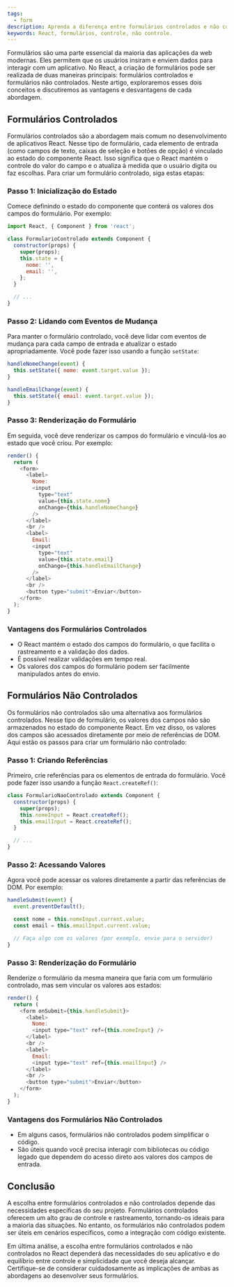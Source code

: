 ```yaml
---
tags:
  - form
description: Aprenda a diferença entre formulários controlados e não controlados no React e quando usá-los.
keywords: React, formulários, controle, não controle.
---
```

Formulários são uma parte essencial da maioria das aplicações da web modernas. Eles permitem que os usuários insiram e enviem dados para interagir com um aplicativo. No React, a criação de formulários pode ser realizada de duas maneiras principais: formulários controlados e formulários não controlados. Neste artigo, exploraremos esses dois conceitos e discutiremos as vantagens e desvantagens de cada abordagem.

## Formulários Controlados

Formulários controlados são a abordagem mais comum no desenvolvimento de aplicativos React. Nesse tipo de formulário, cada elemento de entrada (como campos de texto, caixas de seleção e botões de opção) é vinculado ao estado do componente React. Isso significa que o React mantém o controle do valor do campo e o atualiza à medida que o usuário digita ou faz escolhas. Para criar um formulário controlado, siga estas etapas:

### Passo 1: Inicialização do Estado

Comece definindo o estado do componente que conterá os valores dos campos do formulário. Por exemplo:

```javascript
import React, { Component } from 'react';

class FormularioControlado extends Component {
  constructor(props) {
    super(props);
    this.state = {
      nome: '',
      email: '',
    };
  }

  // ...
}
```

### Passo 2: Lidando com Eventos de Mudança

Para manter o formulário controlado, você deve lidar com eventos de mudança para cada campo de entrada e atualizar o estado apropriadamente. Você pode fazer isso usando a função `setState`:

```javascript
handleNomeChange(event) {
  this.setState({ nome: event.target.value });
}

handleEmailChange(event) {
  this.setState({ email: event.target.value });
}
```

### Passo 3: Renderização do Formulário

Em seguida, você deve renderizar os campos do formulário e vinculá-los ao estado que você criou. Por exemplo:

```javascript
render() {
  return (
    <form>
      <label>
        Nome:
        <input
          type="text"
          value={this.state.nome}
          onChange={this.handleNomeChange}
        />
      </label>
      <br />
      <label>
        Email:
        <input
          type="text"
          value={this.state.email}
          onChange={this.handleEmailChange}
        />
      </label>
      <br />
      <button type="submit">Enviar</button>
    </form>
  );
}
```

### Vantagens dos Formulários Controlados

- O React mantém o estado dos campos do formulário, o que facilita o rastreamento e a validação dos dados.
- É possível realizar validações em tempo real.
- Os valores dos campos do formulário podem ser facilmente manipulados antes do envio.

## Formulários Não Controlados

Os formulários não controlados são uma alternativa aos formulários controlados. Nesse tipo de formulário, os valores dos campos não são armazenados no estado do componente React. Em vez disso, os valores dos campos são acessados diretamente por meio de referências de DOM. Aqui estão os passos para criar um formulário não controlado:

### Passo 1: Criando Referências

Primeiro, crie referências para os elementos de entrada do formulário. Você pode fazer isso usando a função `React.createRef()`:

```javascript
class FormularioNaoControlado extends Component {
  constructor(props) {
    super(props);
    this.nomeInput = React.createRef();
    this.emailInput = React.createRef();
  }

  // ...
}
```

### Passo 2: Acessando Valores

Agora você pode acessar os valores diretamente a partir das referências de DOM. Por exemplo:

```javascript
handleSubmit(event) {
  event.preventDefault();

  const nome = this.nomeInput.current.value;
  const email = this.emailInput.current.value;

  // Faça algo com os valores (por exemplo, envie para o servidor)
}
```

### Passo 3: Renderização do Formulário

Renderize o formulário da mesma maneira que faria com um formulário controlado, mas sem vincular os valores aos estados:

```javascript
render() {
  return (
    <form onSubmit={this.handleSubmit}>
      <label>
        Nome:
        <input type="text" ref={this.nomeInput} />
      </label>
      <br />
      <label>
        Email:
        <input type="text" ref={this.emailInput} />
      </label>
      <br />
      <button type="submit">Enviar</button>
    </form>
  );
}
```

### Vantagens dos Formulários Não Controlados

- Em alguns casos, formulários não controlados podem simplificar o código.
- São úteis quando você precisa interagir com bibliotecas ou código legado que dependem do acesso direto aos valores dos campos de entrada.

## Conclusão

A escolha entre formulários controlados e não controlados depende das necessidades específicas do seu projeto. Formulários controlados oferecem um alto grau de controle e rastreamento, tornando-os ideais para a maioria das situações. No entanto, os formulários não controlados podem ser úteis em cenários específicos, como a integração com código existente.

Em última análise, a escolha entre formulários controlados e não controlados no React dependerá das necessidades do seu aplicativo e do equilíbrio entre controle e simplicidade que você deseja alcançar. Certifique-se de considerar cuidadosamente as implicações de ambas as abordagens ao desenvolver seus formulários.